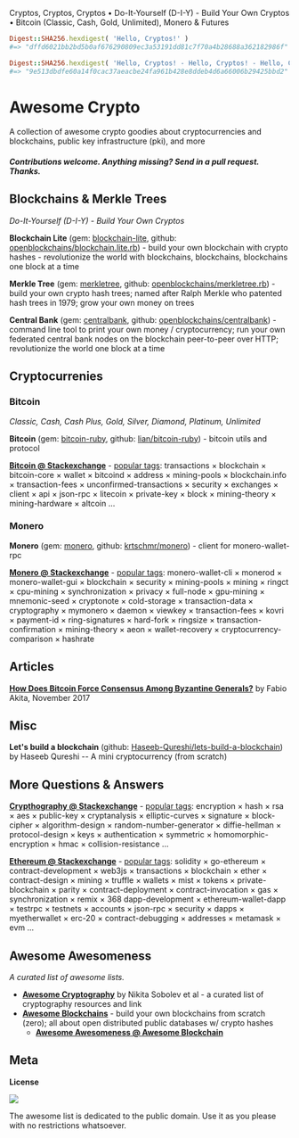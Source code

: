 Cryptos, Cryptos, Cryptos • Do-It-Yourself (D-I-Y) - Build Your Own Cryptos  • Bitcoin (Classic, Cash, Gold, Unlimited), Monero & Futures

``` ruby
Digest::SHA256.hexdigest( 'Hello, Cryptos!' )
#=> "dffd6021bb2bd5b0af676290809ec3a53191dd81c7f70a4b28688a362182986f"

Digest::SHA256.hexdigest( 'Hello, Cryptos! - Hello, Cryptos! - Hello, Cryptos!' )
#=> "9e513dbdfe60a14f0cac37aeacbe24fa961b428e8ddeb4d6a66006b29425bbd2"
```


# Awesome Crypto

A collection of awesome crypto goodies about cryptocurrencies and blockchains, public key infrastructure (pki), and more

#### _Contributions welcome. Anything missing? Send in a pull request. Thanks._




## Blockchains & Merkle Trees 

_Do-It-Yourself (D-I-Y) - Build Your Own Cryptos_


**Blockchain Lite**  (gem: [blockchain-lite](https://rubygems.org/gems/blockchain-lite), github: [openblockchains/blockchain.lite.rb](https://github.com/openblockchains/blockchain.lite.rb)) - build your own blockchain with crypto hashes - revolutionize the world with blockchains, blockchains, blockchains one block at a time

**Merkle Tree**  (gem: [merkletree](https://rubygems.org/gems/merkletree), github: [openblockchains/merkletree.rb](https://github.com/openblockchains/merkletree.rb)) - build your own crypto hash trees; named after Ralph Merkle who patented hash trees in 1979; grow your own money on trees   

**Central Bank** (gem: [centralbank](https://rubygems.org/gems/centralbank), github: [openblockchains/centralbank](https://github.com/openblockchains/centralbank)) - command line tool to print your own money / cryptocurrency; run your own federated central bank nodes on the blockchain peer-to-peer over HTTP; revolutionize the world one block at a time


## Cryptocurrenies

### Bitcoin

_Classic, Cash, Cash Plus, Gold, Silver, Diamond, Platinum, Unlimited_

**Bitcoin** (gem: [bitcoin-ruby](https://rubygems.org/gems/bitcoin-ruby), github: [lian/bitcoin-ruby](https://github.com/lian/bitcoin-ruby)) - bitcoin utils and protocol


[**Bitcoin @ Stackexchange**](https://bitcoin.stackexchange.com) - [popular tags](https://bitcoin.stackexchange.com/tags): 
transactions ×
blockchain ×
bitcoin-core ×
wallet ×
bitcoind ×
address ×
mining-pools ×
blockchain.info ×
transaction-fees ×
unconfirmed-transactions ×
security ×
exchanges ×
client ×
api ×
json-rpc ×
litecoin ×
private-key ×
block ×
mining-theory ×
mining-hardware ×
altcoin ...



### Monero

**Monero** (gem: [monero](https://rubygems.org/gems/monero), github: [krtschmr/monero](https://github.com/krtschmr/monero)) - client for monero-wallet-rpc

[**Monero @ Stackexchange**](https://monero.stackexchange.com) - [popular tags](https://monero.stackexchange.com/tags):
monero-wallet-cli ×
monerod ×
monero-wallet-gui ×
blockchain ×
security ×
mining-pools ×
mining ×
ringct ×
cpu-mining ×
synchronization ×
privacy ×
full-node ×
gpu-mining ×
mnemonic-seed ×
cryptonote ×
cold-storage ×
transaction-data ×
cryptography ×
mymonero ×
daemon ×
viewkey ×
transaction-fees ×
kovri ×
payment-id ×
ring-signatures ×
hard-fork ×
ringsize ×
transaction-confirmation ×
mining-theory ×
aeon ×
wallet-recovery ×
cryptocurrency-comparison ×
hashrate




## Articles

[**How Does Bitcoin Force Consensus Among Byzantine Generals?**](http://www.akitaonrails.com/2017/11/01/how-does-bitcoin-force-consensus-among-byzantine-generals) by Fabio Akita, November 2017



## Misc

**Let's build a blockchain** (github: [Haseeb-Qureshi/lets-build-a-blockchain](https://github.com/Haseeb-Qureshi/lets-build-a-blockchain)) by Haseeb Qureshi  -- A mini cryptocurrency (from scratch)



## More Questions & Answers

[**Crypthography @ Stackexchange**](https://crypto.stackexchange.com/) - [popular tags](https://crypto.stackexchange.com/tags):
encryption ×
hash ×
rsa ×
aes ×
public-key ×
cryptanalysis ×
elliptic-curves ×
signature ×
block-cipher ×
algorithm-design ×
random-number-generator ×
diffie-hellman ×
protocol-design ×
keys ×
authentication ×
symmetric ×
homomorphic-encryption ×
hmac ×
collision-resistance ...

[**Ethereum @ Stackexchange**](https://ethereum.stackexchange.com) - [popular tags](https://ethereum.stackexchange.com/tags):
solidity ×
go-ethereum ×
contract-development ×
web3js ×
transactions ×
blockchain ×
ether ×
contract-design ×
mining ×
truffle ×
wallets ×
mist ×
tokens ×
private-blockchain ×
parity ×
contract-deployment ×
contract-invocation ×
gas ×
synchronization ×
remix × 368
dapp-development ×
ethereum-wallet-dapp ×
testrpc ×
testnets ×
accounts ×
json-rpc ×
security ×
dapps ×
myetherwallet ×
erc-20 × 
contract-debugging ×
addresses ×
metamask × 
evm ...



## Awesome Awesomeness

_A curated list of awesome lists._

- [**Awesome Cryptography**](https://github.com/sobolevn/awesome-cryptography#ruby) by Nikita Sobolev et al - a curated list of cryptography resources and link
- [**Awesome Blockchains**](https://github.com/openblockchains/awesome-blockchains) - build your own blockchains from scratch (zero); all about open distributed public databases w/ crypto hashes
   - [**Awesome Awesomeness @ Awesome Blockchain**](https://github.com/openblockchains/awesome-blockchains#awesome-awesomeness) 



## Meta

**License**

![](https://publicdomainworks.github.io/buttons/zero88x31.png)

The awesome list is dedicated to the public domain. Use it as you please with no restrictions whatsoever.


